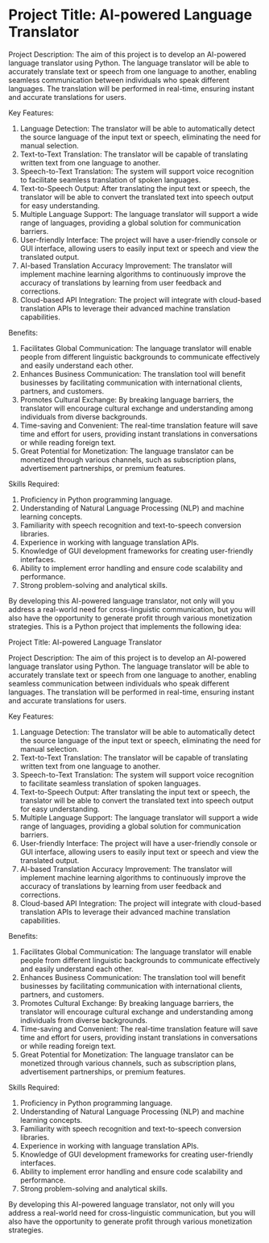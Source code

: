 # Project Title: AI-powered Language Translator

Project Description:
The aim of this project is to develop an AI-powered language translator using Python. The language translator will be able to accurately translate text or speech from one language to another, enabling seamless communication between individuals who speak different languages. The translation will be performed in real-time, ensuring instant and accurate translations for users.

Key Features:
1. Language Detection: The translator will be able to automatically detect the source language of the input text or speech, eliminating the need for manual selection.
2. Text-to-Text Translation: The translator will be capable of translating written text from one language to another.
3. Speech-to-Text Translation: The system will support voice recognition to facilitate seamless translation of spoken languages.
4. Text-to-Speech Output: After translating the input text or speech, the translator will be able to convert the translated text into speech output for easy understanding.
5. Multiple Language Support: The language translator will support a wide range of languages, providing a global solution for communication barriers.
6. User-friendly Interface: The project will have a user-friendly console or GUI interface, allowing users to easily input text or speech and view the translated output.
7. AI-based Translation Accuracy Improvement: The translator will implement machine learning algorithms to continuously improve the accuracy of translations by learning from user feedback and corrections.
8. Cloud-based API Integration: The project will integrate with cloud-based translation APIs to leverage their advanced machine translation capabilities.

Benefits:
1. Facilitates Global Communication: The language translator will enable people from different linguistic backgrounds to communicate effectively and easily understand each other.
2. Enhances Business Communication: The translation tool will benefit businesses by facilitating communication with international clients, partners, and customers.
3. Promotes Cultural Exchange: By breaking language barriers, the translator will encourage cultural exchange and understanding among individuals from diverse backgrounds.
4. Time-saving and Convenient: The real-time translation feature will save time and effort for users, providing instant translations in conversations or while reading foreign text.
5. Great Potential for Monetization: The language translator can be monetized through various channels, such as subscription plans, advertisement partnerships, or premium features.

Skills Required:
1. Proficiency in Python programming language.
2. Understanding of Natural Language Processing (NLP) and machine learning concepts.
3. Familiarity with speech recognition and text-to-speech conversion libraries.
4. Experience in working with language translation APIs.
5. Knowledge of GUI development frameworks for creating user-friendly interfaces.
6. Ability to implement error handling and ensure code scalability and performance.
7. Strong problem-solving and analytical skills.

By developing this AI-powered language translator, not only will you address a real-world need for cross-linguistic communication, but you will also have the opportunity to generate profit through various monetization strategies.
This is a Python project that implements the following idea:

Project Title: AI-powered Language Translator

Project Description:
The aim of this project is to develop an AI-powered language translator using Python. The language translator will be able to accurately translate text or speech from one language to another, enabling seamless communication between individuals who speak different languages. The translation will be performed in real-time, ensuring instant and accurate translations for users.

Key Features:
1. Language Detection: The translator will be able to automatically detect the source language of the input text or speech, eliminating the need for manual selection.
2. Text-to-Text Translation: The translator will be capable of translating written text from one language to another.
3. Speech-to-Text Translation: The system will support voice recognition to facilitate seamless translation of spoken languages.
4. Text-to-Speech Output: After translating the input text or speech, the translator will be able to convert the translated text into speech output for easy understanding.
5. Multiple Language Support: The language translator will support a wide range of languages, providing a global solution for communication barriers.
6. User-friendly Interface: The project will have a user-friendly console or GUI interface, allowing users to easily input text or speech and view the translated output.
7. AI-based Translation Accuracy Improvement: The translator will implement machine learning algorithms to continuously improve the accuracy of translations by learning from user feedback and corrections.
8. Cloud-based API Integration: The project will integrate with cloud-based translation APIs to leverage their advanced machine translation capabilities.

Benefits:
1. Facilitates Global Communication: The language translator will enable people from different linguistic backgrounds to communicate effectively and easily understand each other.
2. Enhances Business Communication: The translation tool will benefit businesses by facilitating communication with international clients, partners, and customers.
3. Promotes Cultural Exchange: By breaking language barriers, the translator will encourage cultural exchange and understanding among individuals from diverse backgrounds.
4. Time-saving and Convenient: The real-time translation feature will save time and effort for users, providing instant translations in conversations or while reading foreign text.
5. Great Potential for Monetization: The language translator can be monetized through various channels, such as subscription plans, advertisement partnerships, or premium features.

Skills Required:
1. Proficiency in Python programming language.
2. Understanding of Natural Language Processing (NLP) and machine learning concepts.
3. Familiarity with speech recognition and text-to-speech conversion libraries.
4. Experience in working with language translation APIs.
5. Knowledge of GUI development frameworks for creating user-friendly interfaces.
6. Ability to implement error handling and ensure code scalability and performance.
7. Strong problem-solving and analytical skills.

By developing this AI-powered language translator, not only will you address a real-world need for cross-linguistic communication, but you will also have the opportunity to generate profit through various monetization strategies.